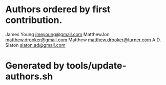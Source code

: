 # Authors ordered by first contribution.

James Young <jmeyoung@gmail.com>
MatthewJon <matthew.drooker@gmail.com>
Matthew <matthew.drooker@turner.com>
A.D. Slaton <slaton.ad@gmail.com>

# Generated by tools/update-authors.sh
